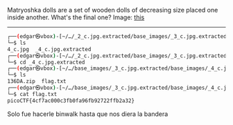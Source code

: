 Matryoshka dolls are a set of wooden dolls of decreasing size placed one inside another. What's the final one? Image: [this](https://mercury.picoctf.net/static/2978e1270538613cd8181c7b0dabe9bd/dolls.jpg)

--------------
```bash
┌──(edgar㉿vbox)-[~/…/_2_c.jpg.extracted/base_images/_3_c.jpg.extracted/base_images]
└─$ ls
4_c.jpg  _4_c.jpg.extracted                
┌──(edgar㉿vbox)-[~/…/_2_c.jpg.extracted/base_images/_3_c.jpg.extracted/base_images]
└─$ cd _4_c.jpg.extracted                 
┌──(edgar㉿vbox)-[~/…/base_images/_3_c.jpg.extracted/base_images/_4_c.jpg.extracted]
└─$ ls                   
136DA.zip  flag.txt    
┌──(edgar㉿vbox)-[~/…/base_images/_3_c.jpg.extracted/base_images/_4_c.jpg.extracted]
└─$ cat flag.txt 
picoCTF{4cf7ac000c3fb0fa96fb92722ffb2a32} 
```

Solo fue hacerle binwalk hasta que nos diera la bandera
